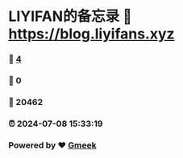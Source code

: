 # LIYIFAN的备忘录 :link: https://blog.liyifans.xyz 
### :page_facing_up: [4](https://blog.liyifans.xyz/tag.html) 
### :speech_balloon: 0 
### :hibiscus: 20462 
### :alarm_clock: 2024-07-08 15:33:19 
### Powered by :heart: [Gmeek](https://github.com/Meekdai/Gmeek)
